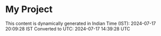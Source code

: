 # My Project

This content is dynamically generated in Indian Time (IST): 2024-07-17 20:09:28 IST
Converted to UTC: 2024-07-17 14:39:28 UTC
